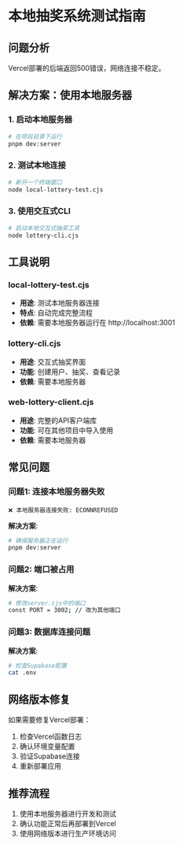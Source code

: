 # 本地抽奖系统测试指南

## 问题分析
Vercel部署的后端返回500错误，网络连接不稳定。

## 解决方案：使用本地服务器

### 1. 启动本地服务器
```bash
# 在项目目录下运行
pnpm dev:server
```

### 2. 测试本地连接
```bash
# 新开一个终端窗口
node local-lottery-test.cjs
```

### 3. 使用交互式CLI
```bash
# 启动本地交互式抽奖工具
node lottery-cli.cjs
```

## 工具说明

### local-lottery-test.cjs
- **用途**: 测试本地服务器连接
- **特点**: 自动完成完整流程
- **依赖**: 需要本地服务器运行在 http://localhost:3001

### lottery-cli.cjs  
- **用途**: 交互式抽奖界面
- **功能**: 创建用户、抽奖、查看记录
- **依赖**: 需要本地服务器

### web-lottery-client.cjs
- **用途**: 完整的API客户端库
- **功能**: 可在其他项目中导入使用
- **依赖**: 需要本地服务器

## 常见问题

### 问题1: 连接本地服务器失败
```
❌ 本地服务器连接失败: ECONNREFUSED
```
**解决方案**: 
```bash
# 确保服务器正在运行
pnpm dev:server
```

### 问题2: 端口被占用
**解决方案**: 
```bash
# 修改server.cjs中的端口
const PORT = 3002; // 改为其他端口
```

### 问题3: 数据库连接问题
**解决方案**: 
```bash
# 检查Supabase配置
cat .env
```

## 网络版本修复
如果需要修复Vercel部署：
1. 检查Vercel函数日志
2. 确认环境变量配置
3. 验证Supabase连接
4. 重新部署应用

## 推荐流程
1. 使用本地服务器进行开发和测试
2. 确认功能正常后再部署到Vercel
3. 使用网络版本进行生产环境访问